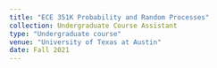 ```yaml
---
title: "ECE 351K Probability and Random Processes"
collection: Undergraduate Course Assistant
type: "Undergraduate course"
venue: "University of Texas at Austin"
date: Fall 2021
---
```

